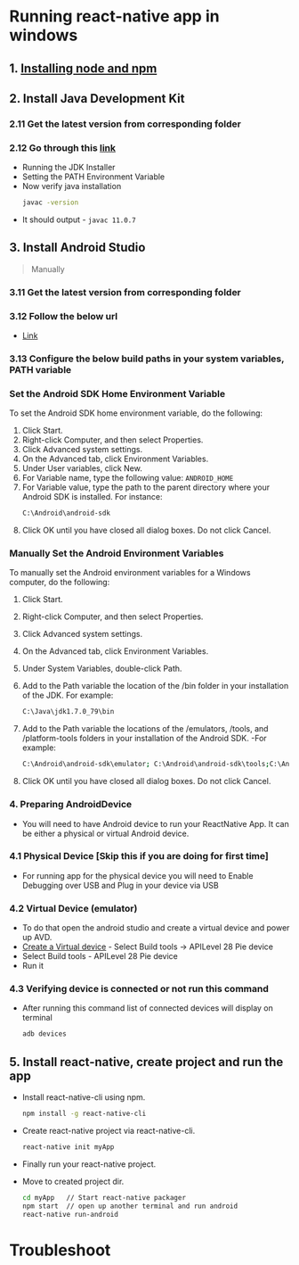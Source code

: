 # Running react-native app in windows

## 1. [Installing node and npm](https://tap.ibhubs.in/revision/node-setup/)

## 2. Install Java Development Kit

### 2.11 Get the latest version from corresponding folder

### 2.12 Go through this [link](https://docs.oracle.com/en/java/javase/11/install/installation-jdk-microsoft-windows-platforms.html#GUID-BCE568C9-93D3-49F4-9B0C-9DD4A3419792)

- Running the JDK Installer
- Setting the PATH Environment Variable
- Now verify java installation
  ```sh
  javac -version
  ```
- It should output - `javac 11.0.7`

## 3. Install Android Studio

> Manually

### 3.11 Get the latest version from corresponding folder

### 3.12 Follow the below url

- [Link](https://developer.android.com/studio/install#windows)

### 3.13 Configure the below build paths in your system variables, PATH variable

### Set the Android SDK Home Environment Variable

To set the Android SDK home environment variable, do the following:

1. Click Start.
2. Right-click Computer, and then select Properties.
3. Click Advanced system settings.
4. On the Advanced tab, click Environment Variables.
5. Under User variables, click New.
6. For Variable name, type the following value:
   `ANDROID_HOME`
7. For Variable value, type the path to the parent directory where your Android SDK is installed. For instance:
   ```sh
   C:\Android\android-sdk
   ```
8. Click OK until you have closed all dialog boxes. Do not click Cancel.

### Manually Set the Android Environment Variables

To manually set the Android environment variables for a Windows computer, do the following:

1. Click Start.
2. Right-click Computer, and then select Properties.
3. Click Advanced system settings.
4. On the Advanced tab, click Environment Variables.
5. Under System Variables, double-click Path.
6. Add to the Path variable the location of the /bin folder in your installation of the JDK. For example:
   ```sh
   C:\Java\jdk1.7.0_79\bin
   ```
7. Add to the Path variable the locations of the /emulators, /tools, and /platform-tools folders in your installation of the Android SDK.
   -For example:

   ```sh
   C:\Android\android-sdk\emulator; C:\Android\android-sdk\tools;C:\Android\android-sdk\platform-tools
   ```

8. Click OK until you have closed all dialog boxes. Do not click Cancel.

### 4. Preparing AndroidDevice

- You will need to have Android device to run your ReactNative App. It can be either a physical or virtual Android device.

### 4.1 Physical Device [Skip this if you are doing for first time]

- For running app for the physical device you will need to Enable Debugging over USB and Plug in your device via USB

### 4.2 Virtual Device (emulator)

- To do that open the android studio and create a virtual device and power up AVD.
- [Create a Virtual device](https://developer.android.com/studio/run/managing-avds) - Select Build tools -> APILevel 28 Pie device
- Select Build tools - APILevel 28 Pie device
- Run it

### 4.3 Verifying device is connected or not run this command

- After running this command list of connected devices will display on terminal

  ```sh
  adb devices
  ```

## 5. Install react-native, create project and run the app

- Install react-native-cli using npm.

  ```sh
  npm install -g react-native-cli
  ```

- Create react-native project via react-native-cli.

  ```sh
  react-native init myApp
  ```

- Finally run your react-native project.

- Move to created project dir.
  ```sh
  cd myApp   // Start react-native packager
  npm start  // open up another terminal and run android
  react-native run-android
  ```

# Troubleshoot
